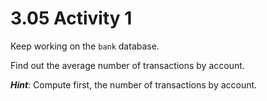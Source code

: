 # 3.05 Activity 1

Keep working on the `bank` database.

Find out the average number of transactions by account. 

***Hint***: Compute first, the number of transactions by account.